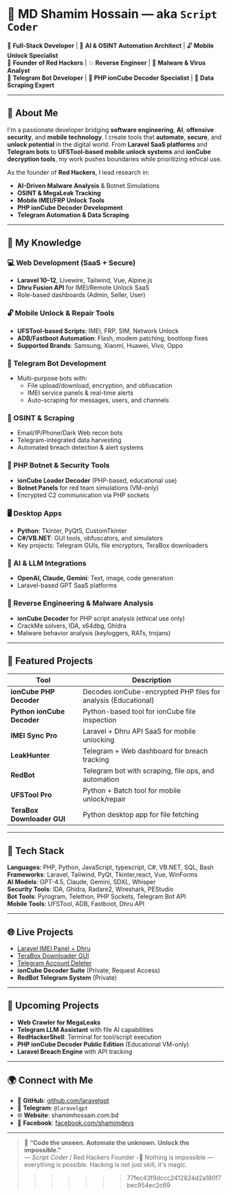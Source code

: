 # 👋 MD Shamim Hossain — aka `Script Coder`

🚀 **Full-Stack Developer** | 🤖 **AI & OSINT Automation Architect** | 🔓 **Mobile Unlock Specialist**  
🔴 **Founder of Red Hackers** | 💥 **Reverse Engineer** | 🦠 **Malware & Virus Analyst**  
📡 **Telegram Bot Developer** | 🔐 **PHP ionCube Decoder Specialist** | 📂 **Data Scraping Expert**

---

## 🧠 About Me

I'm a passionate developer bridging **software engineering**, **AI**, **offensive security**, and **mobile technology**. I create tools that **automate**, **secure**, and **unlock potential** in the digital world. From **Laravel SaaS platforms** and **Telegram bots** to **UFSTool-based mobile unlock systems** and **ionCube decryption tools**, my work pushes boundaries while prioritizing ethical use.

As the founder of **Red Hackers**, I lead research in:
- **AI-Driven Malware Analysis** & Botnet Simulations  
- **OSINT & MegaLeak Tracking**  
- **Mobile IMEI/FRP Unlock Tools**  
- **PHP ionCube Decoder Development**  
- **Telegram Automation & Data Scraping**

---

## 🧰 My Knowledge

### 💻 Web Development (SaaS + Secure)
- **Laravel 10–12**, Livewire, Tailwind, Vue, Alpine.js  
- **Dhru Fusion API** for IMEI/Remote Unlock SaaS  
- Role-based dashboards (Admin, Seller, User)

### 🔓 Mobile Unlock & Repair Tools
- **UFSTool-based Scripts**: IMEI, FRP, SIM, Network Unlock  
- **ADB/Fastboot Automation**: Flash, modem patching, bootloop fixes  
- **Supported Brands**: Samsung, Xiaomi, Huawei, Vivo, Oppo  

### 🤖 Telegram Bot Development
- Multi-purpose bots with:  
  - File upload/download, encryption, and obfuscation  
  - IMEI service panels & real-time alerts  
  - Auto-scraping for messages, users, and channels  

### 🧲 OSINT & Scraping
- Email/IP/Phone/Dark Web recon bots  
- Telegram-integrated data harvesting  
- Automated breach detection & alert systems  

### 🐘 PHP Botnet & Security Tools
- **ionCube Loader Decoder** (PHP-based, educational use)  
- **Botnet Panels** for red team simulations (VM-only)  
- Encrypted C2 communication via PHP sockets  

### 🖥️ Desktop Apps
- **Python**: Tkinter, PyQt5, CustomTkinter  
- **C#/VB.NET**: GUI tools, obfuscators, and simulators  
- Key projects: Telegram GUIs, file encryptors, TeraBox downloaders  

### 🤖 AI & LLM Integrations
- **OpenAI, Claude, Gemini**: Text, image, code generation  
- Laravel-based GPT SaaS platforms  

### 🔐 Reverse Engineering & Malware Analysis
- **ionCube Decoder** for PHP script analysis (ethical use only)  
- CrackMe solvers, IDA, x64dbg, Ghidra  
- Malware behavior analysis (keyloggers, RATs, trojans)  

---

## 🔧 Featured Projects

| Tool | Description |
|------|-------------|
| **ionCube PHP Decoder** | Decodes ionCube-encrypted PHP files for analysis (Educational) |
| **Python ionCube Decoder** | Python-based tool for ionCube file inspection |
| **IMEI Sync Pro** | Laravel + Dhru API SaaS for mobile unlocking |
| **LeakHunter** | Telegram + Web dashboard for breach tracking |
| **RedBot** | Telegram bot with scraping, file ops, and automation |
| **UFSTool Pro** | Python + Batch tool for mobile unlock/repair |
| **TeraBox Downloader GUI** | Python desktop app for file fetching |

---

## 🧬 Tech Stack

**Languages**: PHP, Python, JavaScript, typescript, C#, VB.NET, SQL, Bash  
**Frameworks**: Laravel, Tailwind, PyQt, Tkinter,react, Vue, WinForms  
**AI Models**: GPT-4.5, Claude, Gemini, SDXL, Whisper  
**Security Tools**: IDA, Ghidra, Radare2, Wireshark, PEStudio  
**Bot Tools**: Pyrogram, Telethon, PHP Sockets, Telegram Bot API  
**Mobile Tools**: UFSTool, ADB, Fastboot, Dhru API  

---

## 🌐 Live Projects

- [Laravel IMEI Panel + Dhru](https://github.com/laravelgpt)  
- [TeraBox Downloader GUI](https://github.com/laravelgpt/terabox-downloader-desktop-gui)  
- [Telegram Account Deleter](https://github.com/laravelgpt/telegram-account-delete-desktop-application-python)  
- **ionCube Decoder Suite** (Private, Request Access)  
- **RedBot Telegram System** (Private)  

---

## 🎯 Upcoming Projects

- **Web Crawler for MegaLeaks**  
- **Telegram LLM Assistant** with file AI capabilities  
- **RedHackerShell**: Terminal for tool/script execution  
- **PHP ionCube Decoder Public Edition** (Educational VM-only)  
- **Laravel Breach Engine** with API tracking  

---

## 🌍 Connect with Me

- 🐙 **GitHub**: [github.com/laravelgpt](https://github.com/laravelgpt)  
- 📡 **Telegram**: `@laravelgpt`  
- 🌐 **Website**: shamimhossain.com.bd 
- 📘 **Facebook**: [facebook.com/shamimdevs](https://facebook.com/shamimdevs)

---

> 🧠 **“Code the unseen. Automate the unknown. Unlock the impossible.”**  
  > — *Script Coder* / Red Hackers Founder
  > -🧙 Nothing is impossible — everything is possible. Hacking is not just skill, it's magic.
>>>>>>> 77fec43f9dccc2412824d2a180f7bec954ec2c69
